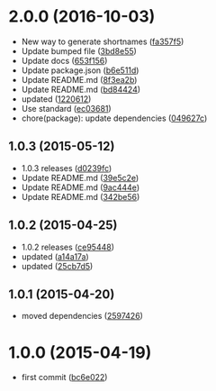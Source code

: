 <a name="2.0.0"></a>
# 2.0.0 (2016-10-03)

* New way to generate shortnames ([fa357f5](https://github.com/kikobeats/emojis-keywords/commit/fa357f5))
* Update bumped file ([3bd8e55](https://github.com/kikobeats/emojis-keywords/commit/3bd8e55))
* Update docs ([653f156](https://github.com/kikobeats/emojis-keywords/commit/653f156))
* Update package.json ([b6e511d](https://github.com/kikobeats/emojis-keywords/commit/b6e511d))
* Update README.md ([8f3ea2b](https://github.com/kikobeats/emojis-keywords/commit/8f3ea2b))
* Update README.md ([bd84424](https://github.com/kikobeats/emojis-keywords/commit/bd84424))
* updated ([1220612](https://github.com/kikobeats/emojis-keywords/commit/1220612))
* Use standard ([ec03681](https://github.com/kikobeats/emojis-keywords/commit/ec03681))
* chore(package): update dependencies ([049627c](https://github.com/kikobeats/emojis-keywords/commit/049627c))



<a name="1.0.3"></a>
## 1.0.3 (2015-05-12)

* 1.0.3 releases ([d0239fc](https://github.com/kikobeats/emojis-keywords/commit/d0239fc))
* Update README.md ([39e5c2e](https://github.com/kikobeats/emojis-keywords/commit/39e5c2e))
* Update README.md ([9ac444e](https://github.com/kikobeats/emojis-keywords/commit/9ac444e))
* Update README.md ([342be56](https://github.com/kikobeats/emojis-keywords/commit/342be56))



<a name="1.0.2"></a>
## 1.0.2 (2015-04-25)

* 1.0.2 releases ([ce95448](https://github.com/kikobeats/emojis-keywords/commit/ce95448))
* updated ([a14a17a](https://github.com/kikobeats/emojis-keywords/commit/a14a17a))
* updated ([25cb7d5](https://github.com/kikobeats/emojis-keywords/commit/25cb7d5))



<a name="1.0.1"></a>
## 1.0.1 (2015-04-20)

* moved dependencies ([2597426](https://github.com/kikobeats/emojis-keywords/commit/2597426))



<a name="1.0.0"></a>
# 1.0.0 (2015-04-19)

* first commit ([bc6e022](https://github.com/kikobeats/emojis-keywords/commit/bc6e022))



